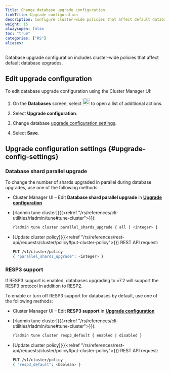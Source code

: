```yaml
---
Title: Change database upgrade configuration
linkTitle: Upgrade configuration
description: Configure cluster-wide policies that affect default database upgrades.
weight: 15
alwaysopen: false
toc: "true"
categories: ["RS"]
aliases: 
---
```


Database upgrade configuration includes cluster-wide policies that affect default database upgrades.

## Edit upgrade configuration

To edit database upgrade configuration using the Cluster Manager UI:

1. On the **Databases** screen, select <img src="/images/rs/buttons/button-toggle-actions-vertical.png#no-click" alt="Toggle actions button" width="22px"> to open a list of additional actions.

1. Select **Upgrade configuration**.

1. Change database [upgrade configuration settings](#upgrade-config-settings).

1. Select **Save**.

## Upgrade configuration settings {#upgrade-config-settings}

### Database shard parallel upgrade

To change the number of shards upgraded in parallel during database upgrades, use one of the following methods:

- Cluster Manager UI – Edit **Database shard parallel upgrade** in [**Upgrade configuration**](#edit-upgrade-configuration)

- [rladmin tune cluster]({{<relref "/rs/references/cli-utilities/rladmin/tune#tune-cluster">}}): 
    
    ```sh
    rladmin tune cluster parallel_shards_upgrade { all | <integer> }
    ```

- [Update cluster policy]({{<relref "/rs/references/rest-api/requests/cluster/policy#put-cluster-policy">}}) REST API request:

    ```sh
    PUT /v1/cluster/policy 
    { "parallel_shards_upgrade": <integer> }
    ```

### RESP3 support

If RESP3 support is enabled, databases upgrading to v7.2 will support the RESP3 protocol in addition to RESP2.

To enable or turn off RESP3 support for databases by default, use one of the following methods:

- Cluster Manager UI – Edit **RESP3 support** in [**Upgrade configuration**](#edit-upgrade-configuration)

- [rladmin tune cluster]({{<relref "/rs/references/cli-utilities/rladmin/tune#tune-cluster">}}): 
    
    ```sh
    rladmin tune cluster resp3_default { enabled | disabled }
    ```

- [Update cluster policy]({{<relref "/rs/references/rest-api/requests/cluster/policy#put-cluster-policy">}}) REST API request:

    ```sh
    PUT /v1/cluster/policy 
    { "resp3_default": <boolean> }
    ```
